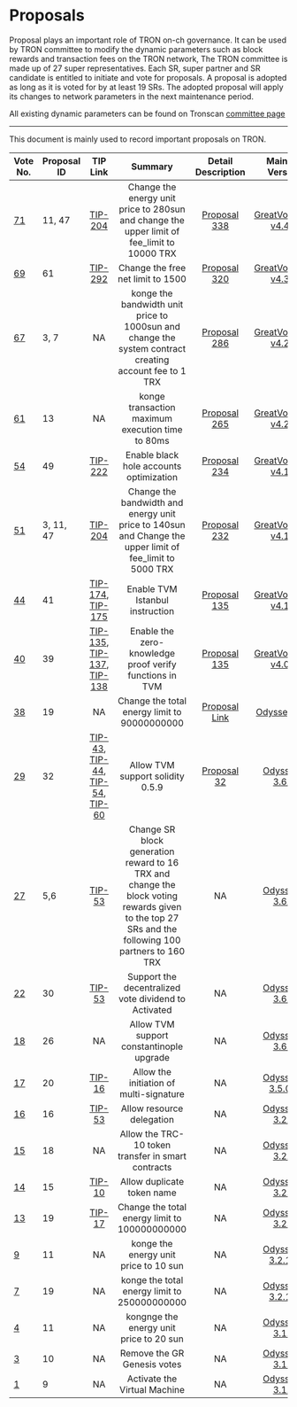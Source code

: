 # Proposals

Proposal plays an important role of TRON on-ch governance. It can be used by TRON committee to modify the dynamic parameters such as block rewards and transaction fees on the TRON network, The TRON committee is made up of 27 super representatives. Each SR, super partner and SR candidate is entitled to initiate and vote for proposals. A proposal is adopted as long as it is voted for by at least 19 SRs. The adopted proposal will apply its changes to network parameters in the next maintenance period.

All existing dynamic parameters can be found on Tronscan [committee page](https://tronscan.io/#/sr/committee)

****

This document is mainly used to record important proposals on TRON.

|  Vote No.   | Proposal ID   | TIP Link | Summary |Detail Description | Mainnet Version | Status | Effective time
|  ----  | ----   | :----:   | :----: | :-------------------: |:----:  | :----: | :----: | 
|[71](https://tronscan.org/#/proposal/71)|11, 47| [TIP-204](https://github.com/tronprotocol/tips/blob/master/tip-204.md) |Change the energy unit price to 280sun and change the upper limit of fee_limit to 10000 TRX |[Proposal 338](https://github.com/tronprotocol/tips/issues/338)|[GreatVoyage-v4.4.1](https://github.com/tronprotocol/java-tron/releases/tag/GreatVoyage-v4.4.1)|EFFECTIVE|2021-10-28
|[69](https://tronscan.org/#/proposal/69)|61| [TIP-292](https://github.com/tronprotocol/tips/blob/master/tip-292.md) |Change the free net limit to 1500|[Proposal 320](https://github.com/tronprotocol/tips/issues/320)|[GreatVoyage-v4.3.0](https://github.com/tronprotocol/java-tron/releases/tag/GreatVoyage-v4.3.0)|EFFECTIVE|2021-09-03
|[67](https://tronscan.org/#/proposal/67)|3, 7| NA |konge the bandwidth unit price to 1000sun and change the system contract creating account fee to 1 TRX|[Proposal 286](https://github.com/tronprotocol/tips/issues/286)|[GreatVoyage-v4.2.2](https://github.com/tronprotocol/java-tron/releases/tag/GreatVoyage-v4.2.2)|EFFECTIVE|2021-07-26
|[61](https://tronscan.org/#/proposal/61)|13| NA |konge transaction maximum execution time to 80ms|[Proposal 265](https://github.com/tronprotocol/tips/issues/265)|[GreatVoyage-v4.2.0](https://github.com/tronprotocol/java-tron/releases/tag/GreatVoyage-v4.2.0)|EFFECTIVE|2021-05-10
|[54](https://tronscan.org/#/proposal/54)|49| [TIP-222](https://github.com/tronprotocol/tips/issues/222) |Enable black hole accounts optimization|[Proposal 234](https://github.com/tronprotocol/tips/issues/234)|[GreatVoyage-v4.1.2](https://github.com/tronprotocol/java-tron/releases/tag/GreatVoyage-v4.1.2)|EFFECTIVE|2021-03-08
|[51](https://tronscan.org/#/proposal/51)|3, 11, 47| [TIP-204](https://github.com/tronprotocol/tips/blob/master/tip-204.md) |Change the bandwidth and energy unit price to 140sun and Change the upper limit of fee_limit to 5000 TRX|[Proposal 232](https://github.com/tronprotocol/tips/issues/232)|[GreatVoyage-v4.1.2](https://github.com/tronprotocol/java-tron/releases/tag/GreatVoyage-v4.1.2)|EFFECTIVE|2021-02-11
|[44](https://tronscan.org/#/proposal/44)|41| [TIP-174](https://github.com/tronprotocol/tips/blob/master/tip-174.md), [TIP-175](https://github.com/tronprotocol/tips/blob/master/tip-175.md) |Enable TVM Istanbul instruction |[Proposal 135](https://github.com/tronprotocol/tips/issues/135)|[GreatVoyage-v4.1.1](https://github.com/tronprotocol/java-tron/releases/tag/GreatVoyage-v4.1.1)|EFFECTIVE|2020-11-16
|[40](https://tronscan.org/#/proposal/40)|39| [TIP-135](https://github.com/tronprotocol/tips/blob/master/tip-135.md), [TIP-137](https://github.com/tronprotocol/tips/blob/master/tip-137),  [TIP-138](../tips/tip-138)|Enable the zero-knowledge proof verify functions in TVM|[Proposal 135](https://github.com/tronprotocol/tips/issues/135)|[GreatVoyage-v4.0.1](https://github.com/tronprotocol/java-tron/releases/tag/GreatVoyage-v4.0.1)|EFFECTIVE|2020-08-14
|[38](https://tronscan.org/#/proposal/38)|19| NA |Change the total energy limit to 90000000000|[Proposal Link](https://docs.google.com/document/d/1Oc-YMxKFbzRWrU9eL18I7aqMnYbau2ZWtoUmWYDOs2o/edit#heading=h.5k3xzo79g6w0)|[Odyssey-3.7](https://github.com/tronprotocol/java-tron/releases/tag/Odyssey-v3.7)|EFFECTIVE|2020-02-24
|[29](https://tronscan.org/#/proposal/29)|32|[TIP-43](https://github.com/tronprotocol/tips/blob/master/tip-43.md), [TIP-44](https://github.com/tronprotocol/tips/blob/master/tip-44.md), [TIP-54](https://github.com/tronprotocol/tips/blob/master/tip-54.md), [TIP-60](https://github.com/tronprotocol/tips/blob/master/tip-60.md)|Allow TVM support solidity 0.5.9|[Proposal 32](https://github.com/tronprotocol/tips/blob/master/proposal/proposal-32.md)|[Odyssey-3.6.6](https://github.com/tronprotocol/java-tron/releases/tag/Odyssey-v3.6.6)|EFFECTIVE|2020-02-24
|[27](https://tronscan.org/#/proposal/27)|5,6|[TIP-53](https://github.com/tronprotocol/tips/blob/master/tip-53.md)|Change SR block generation reward to 16 TRX and change the block voting rewards given to the top 27 SRs and the following 100 partners to 160  TRX|NA|[Odyssey-3.6.5](https://github.com/tronprotocol/java-tron/releases/tag/Odyssey-v3.6.5)|EFFECTIVE|2019-11-05
|[22](https://tronscan.org/#/proposal/22)|30|[TIP-53](https://github.com/tronprotocol/tips/blob/master/tip-53.md)| Support the decentralized vote dividend to Activated|NA|[Odyssey-3.6.5](https://github.com/tronprotocol/java-tron/releases/tag/Odyssey-v3.6.5)|EFFECTIVE|2019-10-31
|[18](https://tronscan.org/#/proposal/18)|26|NA|Allow TVM support constantinople upgrade|NA|[Odyssey-3.6.0](https://github.com/tronprotocol/java-tron/releases/tag/Odyssey-v3.6.0)|EFFECTIVE|2019-07-08
|[17](https://tronscan.org/#/proposal/17)|20|[TIP-16](https://github.com/tronprotocol/tips/blob/master/tip-16.md)|Allow the initiation of multi-signature|NA|[Odyssey-3.5.0.1](https://github.com/tronprotocol/java-tron/releases/tag/Odyssey-v3.5.0.1)|EFFECTIVE|2019-03-21
|[16](https://tronscan.org/#/proposal/16)|16|[TIP-53](https://github.com/tronprotocol/tips/blob/master/tip-53.md)|Allow resource delegation|NA|[Odyssey-3.2.4](https://github.com/tronprotocol/java-tron/releases/tag/Odyssey-v3.2.4)|EFFECTIVE|2019-01-17
|[15](https://tronscan.org/#/proposal/15)|18|NA|Allow the TRC-10 token transfer in smart contracts|NA|[Odyssey-3.2.3](https://github.com/tronprotocol/java-tron/releases/tag/Odyssey-v3.2.3)|EFFECTIVE|2019-01-11
|[14](https://tronscan.org/#/proposal/14)|15|[TIP-10](https://github.com/tronprotocol/tips/blob/master/tip-10.md)|Allow duplicate token name|NA|[Odyssey-3.2.3](https://github.com/tronprotocol/java-tron/releases/tag/Odyssey-v3.2.3)|EFFECTIVE|2019-01-05
|[13](https://tronscan.org/#/proposal/13)|19|[TIP-17](https://github.com/tronprotocol/tips/blob/master/tip-17.md)|Change the total energy limit to 100000000000|NA|[Odyssey-3.2.3](https://github.com/tronprotocol/java-tron/releases/tag/Odyssey-v3.2.3)|EFFECTIVE|2018-12-30
|[9](https://tronscan.org/#/proposal/9)|11|NA|konge the energy unit price to 10 sun|NA|[Odyssey-3.2.1.2](https://github.com/tronprotocol/java-tron/releases/tag/Odyssey-v3.2.1.2)|EFFECTIVE|2018-12-14
|[7](https://tronscan.org/#/proposal/7)|19|NA|konge the total energy limit to 250000000000|NA|[Odyssey-3.2.1.2](https://github.com/tronprotocol/java-tron/releases/tag/Odyssey-v3.2.1.2)|EFFECTIVE|2018-12-10
|[4](https://tronscan.org/#/proposal/4)|11|NA|kongnge the energy unit price to 20 sun|NA|[Odyssey-3.1.3](https://github.com/tronprotocol/java-tron/releases/tag/Odyssey-v3.1.3)|EFFECTIVE|2018-11-19
|[3](https://tronscan.org/#/proposal/3)|10|NA|Remove the GR Genesis votes|NA|[Odyssey-3.1.3](https://github.com/tronprotocol/java-tron/releases/tag/Odyssey-v3.1.3)|EFFECTIVE|2018-11-08
|[1](https://tronscan.org/#/proposal/1)|9|NA|Activate the Virtual Machine|NA|[Odyssey-3.1.1](https://github.com/tronprotocol/java-tron/releases/tag/Odyssey-v3.1.1)|EFFECTIVE|2018-10-11
